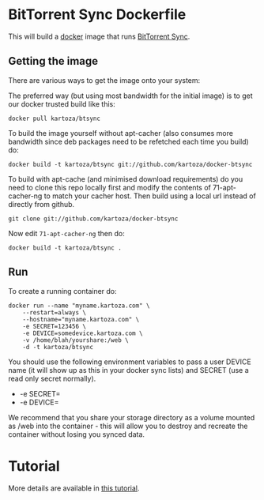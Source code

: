 BitTorrent Sync Dockerfile
==========================

This will build a [docker](http://www.docker/) image that runs [BitTorrent
Sync](http://labs.bittorrent.com/experiments/sync.html).

## Getting the image

There are various ways to get the image onto your system:


The preferred way (but using most bandwidth for the initial image) is to
get our docker trusted build like this:


```
docker pull kartoza/btsync
```

To build the image yourself without apt-cacher (also consumes more bandwidth
since deb packages need to be refetched each time you build) do:

```
docker build -t kartoza/btsync git://github.com/kartoza/docker-btsync
```

To build with apt-cache (and minimised download requirements) do you need to
clone this repo locally first and modify the contents of 71-apt-cacher-ng to
match your cacher host. Then build using a local url instead of directly from
github.

```
git clone git://github.com/kartoza/docker-btsync
```

Now edit ``71-apt-cacher-ng`` then do:

```
docker build -t kartoza/btsync .
```

## Run


To create a running container do:

```
docker run --name "myname.kartoza.com" \
	--restart=always \
	--hostname="myname.kartoza.com" \
	-e SECRET=123456 \
	-e DEVICE=somedevice.kartoza.com \
	-v /home/blah/yourshare:/web \
	-d -t kartoza/btsync
```

You should use the following environment variables to pass a 
user DEVICE name (it will show up as this in your docker sync lists) and SECRET
(use a read only secret normally). 

* -e SECRET=<secret> 
* -e DEVICE=<device name>

We recommend that you share your storage directory as a volume mounted
as /web into the container - this will allow you to destroy and
recreate the container without losing you synced data.

# Tutorial

More details are available in [this tutorial](http://blog.bittorrent.com/2013/10/22/sync-hacks-deploy-bittorrent-sync-with-docker/).
